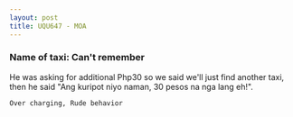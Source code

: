 ```yaml
---
layout: post
title: UQU647 - MOA
---
```


### Name of taxi: Can't remember

He was asking for additional Php30 so we said we'll just find another taxi, then he said "Ang kuripot niyo naman, 30 pesos na nga lang eh!".

```Over charging, Rude behavior```
